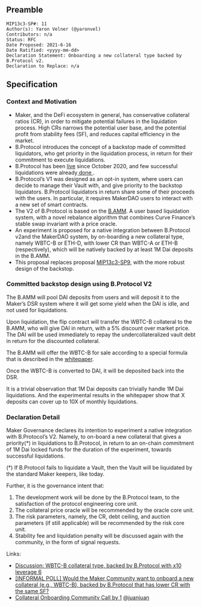 ## Preamble

    MIP13c3-SP#: 11
    Author(s): Yaron Velner (@yaronvel)
    Contributors: n/a
    Status: RFC
    Date Proposed: 2021-6-16
    Date Ratified: <yyyy-mm-dd>
    Declaration Statement: Onboarding a new collateral type backed by B.Protocol v2.
    Declaration to Replace: n/a

## Specification

### Context and Motivation

* Maker, and the DeFi ecosystem in general, has conservative collateral ratios (CR), in order to mitigate potential failures in the liquidation process. High CRs narrows the potential user base, and the potential profit from stability fees (SF), and reduces capital efficiency in the market.
* B.Protocol introduces the concept of a backstop made of committed liquidators, who get priority in the liquidation process, in return for their commitment to execute liquidations.
* B.Protocol has been [live](https://twitter.com/bprotocoleth/status/1321000634804506624) since October 2020, and few successful liquidations were already[ done ](https://forum.makerdao.com/t/technical-report-b-protocol-liquidations-during-last-thursday/5389).
* B.Protocol’s V1 was designed as an opt-in system, where users can decide to manage their Vault with, and give priority to the backstop liquidators. B.Protocol liquidators in return share some of their proceeds with the users. In particular, it requires MakerDAO users to interact with a new set of smart contracts.
* The V2 of B.Protocol is based on the [B.AMM](https://medium.com/b-protocol/b-amm-efficient-automated-market-maker-for-defi-liquidations-fea7b0fdc0c5). A user based liquidation system, with a novel rebalance algorithm that combines Curve Finance’s stable swap invariant with a price oracle.
* An experiment is proposed for a native integration between B.Protocol v2and the MakerDAO system, by on-boarding a new collateral type, namely WBTC-B or ETH-D, with lower CR than WBTC-A or ETH-B (respectively), which will be natively backed by at least 1M Dai deposits in the B.AMM.
* This proposal replaces proposal [MIP13c3-SP9](https://forum.makerdao.com/t/mip13c3-sp9-onboarding-a-new-collateral-type-backed-by-b-protocol-declaration-of-intent/5920), with the more robust design of the backstop.

### Committed backstop design using B.Protocol V2

The B.AMM will pool DAI deposits from users and will deposit it to the Maker’s DSR system where it will get some yield when the DAI is idle, and not used for liquidations.

Upon liquidation, the flip contract will transfer the WBTC-B collateral to the B.AMM, who will give DAI in return, with a 5% discount over market price. The DAI will be used immediately to repay the undercollateralized vault debt in return for the discounted collateral.

The B.AMM will offer the WBTC-B for sale according to a special formula that is described in the [whitepaper](https://cloudflare-ipfs.com/ipfs/Qmb2ZMk7F48jYSwJczdJeqXJz7CZVh8H4KnfyNdHZSMRG5).

Once the WBTC-B is converted to DAI, it will be deposited back into the DSR.

It is a trivial observation that 1M Dai deposits can trivially handle 1M Dai liquidations. And the experimental results in the whitepaper show that X deposits can cover up to 10X of monthly liquidations.

### Declaration Detail

Maker Governance declares its intention to experiment a native integration with B.Protocol’s V2. Namely, to on-board a new collateral that gives a priority(*) in liquidations to B.Protocol, in return to an on-chain commitment of 1M Dai locked funds for the duration of the experiment, towards successful liquidations.

(*) If B.Protocol fails to liquidate a Vault, then the Vault will be liquidated by the standard Maker keepers, like today.

Further, it is the governance intent that:

1. The development work will be done by the B.Protocol team, to the satisfaction of the protocol engineering core unit.
2. The collateral price oracle will be recommended by the oracle core unit.
3. The risk parameters, namely, the CR, debt ceiling, and auction parameters (if still applicable) will be recommended by the risk core unit.
4. Stability fee and liquidation penalty will be discussed again with the community, in the form of signal requests.

Links:

* [Discussion: WBTC-B collateral type, backed by B.Protocol with x10 leverage 6](https://forum.makerdao.com/t/discussion-wbtc-b-collateral-type-backed-by-b-protocol-with-x10-leverage/5409)
* [[INFORMAL POLL] Would the Maker Community want to onboard a new collateral (e.g., WBTC-B), backed by B.Protocol that has lower CR with the same SF?](https://forum.makerdao.com/t/informal-poll-would-the-maker-community-want-to-onboard-a-new-collateral-e-g-wbtc-b-backed-by-b-protocol-that-has-lower-cr-with-the-same-sf/5652)
* [Collateral Onboarding Community Call by 1](https://www.youtube.com/watch?v=CaDnKAlCpiM&feature=emb_logo&ab_channel=MakerDAO) [@juanjuan](https://forum.makerdao.com/u/juanjuan)

